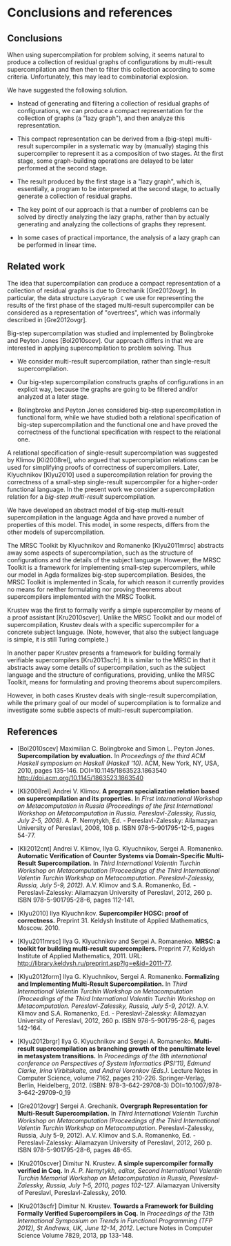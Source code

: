 # Conclusions and references

## Conclusions

When using supercompilation for problem solving, it seems natural
to produce a collection of residual graphs of configurations
by multi-result supercompilation and then
then to filter this collection according to some criteria.
Unfortunately, this may lead to combinatorial explosion.

We have suggested the following solution.

* Instead of generating and filtering a collection of residual
graphs of configurations, we can produce a compact representation
for the collection of graphs (a "lazy graph"), and then analyze
this representation.

* This compact representation can be derived from
a (big-step) multi-result supercompiler in a systematic way by
(manually) staging this supercompiler to represent it
as a composition of two stages. At the first stage, some
graph-building operations are delayed to be later performed
at the second stage.

* The result produced by the first stage is a "lazy graph",
which is, essentially, a program to be interpreted at the
second stage, to actually generate a collection of residual
graphs.

* The key point of our approach is that a number of problems
can be solved by directly analyzing the lazy graphs, rather
than by actually generating and analyzing the collections
of graphs they represent.

* In some cases of practical importance, the analysis of
a lazy graph can be performed in linear time.
 
## Related work

The idea that supercompilation can produce a compact representation
of a collection of residual graphs is due to Grechanik
[Gre2012ovgr]. In particular, the data structure `LazyGraph C`
we use for representing the results of the first phase of
the staged multi-result supercompiler can be considered as
a representation of "overtrees", which was informally described
in [Gre2012ovgr].

Big-step supercompilation was studied and implemented by
Bolingbroke and Peyton Jones [Bol2010scev]. Our approach
differs in that we are interested in applying supercompilation to
problem solving. Thus

* We consider multi-result supercompilation, rather than
single-result supercompilation.

* Our big-step supercompilation constructs graphs of configurations
in an explicit way, because the graphs are going to be filtered
and/or analyzed at a later stage.

* Bolingbroke and Peyton Jones considered big-step supercompilation
in functional form, while we have studied both a relational
specification of big-step supercompilation and the functional
one and have proved the correctness of the functional
specification with respect to the relational one.

A relational specification of single-result supercompilation
was suggested by Klimov [Kli2008rel], who argued that
supercompilation relations can be used for simplifying proofs
of correctness of supercompilers. Later, Klyuchnikov [Klyu2010]
used a supercompilation relation for proving the correctness
of a small-step single-result supercompiler for
a higher-order functional language. In the present work we
consider a supercompilation relation for a _big-step_
_multi-result_ supercompilation.

We have developed an abstract model of big-step multi-result
supercompilation in the language Agda and have proved a number
of properties of this model. This model, in some respects,
differs from the other models of supercompilation.

The MRSC Toolkit by Klyuchnikov and Romanenko [Klyu2011mrsc]
abstracts away some aspects of supercompilation, such as
the structure of configurations and the details of the
subject language. However, the MRSC Toolkit is a framework
for implementing small-step supercompilers, while our model
in Agda formalizes big-step supercompilation. Besides,
the MRSC Toolkit is implemented in Scala, for which reason
it currently provides no means for neither formulating nor
proving theorems about supercompilers implemented with
the MRSC Toolkit.

Krustev was the first to formally verify a simple supercompiler
by means of a proof assistant [Kru2010scver]. Unlike the MRSC
Toolkit and our model of supercompilation, Krustev deals with
a specific supercompiler for a concrete subject language.
(Note, however, that also the subject language is simple,
it is still Turing complete.)

In another paper Krustev presents a framework for building
formally verifiable supercompilers [Kru2013scfr]. It is
similar to the MRSC in that it abstracts away some details
of supercompilation, such as the subject language and
the structure of configurations, providing, unlike the MRSC
Toolkit, means for formulating and proving theorems about
supercompilers.

However, in both cases Krustev deals with single-result
supercompilation, while the primary goal of our model of
supercompilation is to formalize and investigate some subtle
aspects of multi-result supercompilation.

## References

* [Bol2010scev] Maximilian C. Bolingbroke and Simon L. Peyton Jones.
__Supercompilation by evaluation.__
In _Proceedings of the third ACM Haskell symposium on Haskell (Haskell '10)_.
ACM, New York, NY, USA, 2010, pages 135-146.
DOI=10.1145/1863523.1863540 <http://doi.acm.org/10.1145/1863523.1863540>

* [Kli2008rel] Andrei V. Klimov.
__A program specialization relation based on supercompilation and its properties.__
In _First International Workshop on Metacomputation in Russia
(Proceedings of the first International Workshop on Metacomputation in Russia.
Pereslavl-Zalessky, Russia, July 2-5, 2008)_.
A. P. Nemytykh, Ed. - Pereslavl-Zalessky: Ailamazyan University of Pereslavl, 2008, 108 p.
ISBN 978-5-901795-12-5, pages 54-77.

* [Kli2012cnt] Andrei V. Klimov, Ilya G. Klyuchnikov, Sergei A. Romanenko.
__Automatic Verification of Counter Systems via Domain-Specific Multi-Result Supercompilation.__
In _Third International Valentin Turchin Workshop on Metacomputation
(Proceedings of the Third International Valentin Turchin Workshop on Metacomputation.
Pereslavl-Zalessky, Russia, July 5-9, 2012)_.
A.V. Klimov and S.A. Romanenko, Ed. - Pereslavl-Zalessky: Ailamazyan University of Pereslavl, 2012, 260 p.
ISBN 978-5-901795-28-6, pages 112-141.

* [Klyu2010] Ilya Klyuchnikov.
__Supercompiler HOSC: proof of correctness.__ Preprint 31.
Keldysh Institute of Applied Mathematics, Moscow. 2010.

* [Klyu2011mrsc] Ilya G. Klyuchnikov and Sergei A. Romanenko.
__MRSC: a toolkit for building multi-result supercompilers.__
Preprint 77, Keldysh Institute of Applied Mathematics, 2011.
URL: <http://library.keldysh.ru/preprint.asp?lg=e&id=2011-77>.

* [Klyu2012form] Ilya G. Klyuchnikov, Sergei A. Romanenko.
__Formalizing and Implementing Multi-Result Supercompilation.__
In _Third International Valentin Turchin Workshop on Metacomputation
(Proceedings of the Third International Valentin Turchin Workshop on Metacomputation.
Pereslavl-Zalessky, Russia, July 5-9, 2012)_.
A.V. Klimov and S.A. Romanenko, Ed. - Pereslavl-Zalessky: Ailamazyan University of Pereslavl, 2012, 260 p.
ISBN 978-5-901795-28-6, pages 142-164.

* [Klyu2012brgr] Ilya G. Klyuchnikov and Sergei A. Romanenko.
__Multi-result supercompilation as branching growth of the penultimate level in metasystem transitions.__
In _Proceedings of the 8th international conference on Perspectives of System Informatics (PSI'11),
Edmund Clarke, Irina Virbitskaite, and Andrei Voronkov (Eds.)_.
Lecture Notes in Computer Science, volume 7162, pages 210-226. Springer-Verlag, Berlin, Heidelberg, 2012.
(ISBN: 978-3-642-29708-3) DOI=10.1007/978-3-642-29709-0_19

* [Gre2012ovgr] Sergei A. Grechanik.
__Overgraph Representation for Multi-Result Supercompilation.__
In _Third International Valentin Turchin Workshop on Metacomputation
(Proceedings of the Third International Valentin Turchin Workshop on Metacomputation._
Pereslavl-Zalessky, Russia, July 5-9, 2012).
A.V. Klimov and S.A. Romanenko, Ed. - Pereslavl-Zalessky: Ailamazyan University of Pereslavl, 2012, 260 p.
ISBN 978-5-901795-28-6, pages 48-65.

* [Kru2010scver] Dimitur N. Krustev.
__A simple supercompiler formally verified in Coq.__
In _A. P. Nemytykh, editor, Second International Valentin Turchin Memorial Workshop
on Metacomputation in Russia, Pereslavl-Zalessky, Russia, July 1–5, 2010, pages 102-127_.
Ailamazyan University of Pereslavl, Pereslavl-Zalessky, 2010.

* [Kru2013scfr] Dimitur N. Krustev.
__Towards a Framework for Building Formally Verified Supercompilers in Coq.__
In _Proceedings of the 13th International Symposium on Trends in Functional Programming (TFP 2012),
St Andrews, UK, June 12-14, 2012_.
Lecture Notes in Computer Science Volume 7829, 2013, pp 133-148.
